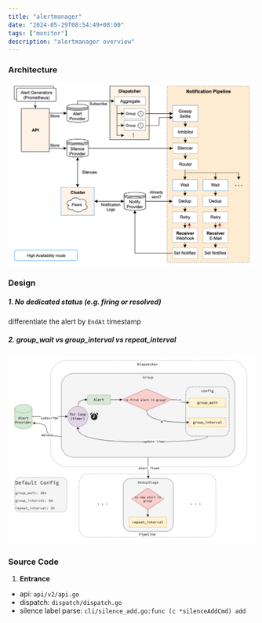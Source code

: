 ```yaml
---
title: "alertmanager"
date: "2024-05-29T08:54:49+08:00"
tags: ["monitor"]
description: "alertmanager overview"
---
```


### Architecture
![arch](/images/alertmanager.png)

### Design
##### 1. No dedicated status (e.g. firing or resolved)
differentiate the alert by `EndAt` timestamp
##### 2. group_wait vs group_interval vs repeat_interval
![group](/images/am_group.png)

### Source Code
1. **Entrance**
- api: `api/v2/api.go`
- dispatch: `dispatch/dispatch.go`
- silence label parse: `cli/silence_add.go:func (c *silenceAddCmd) add`

